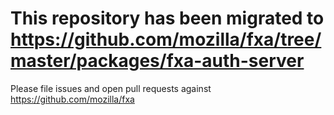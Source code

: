 # This repository has been migrated to https://github.com/mozilla/fxa/tree/master/packages/fxa-auth-server

Please file issues and open pull requests against https://github.com/mozilla/fxa
